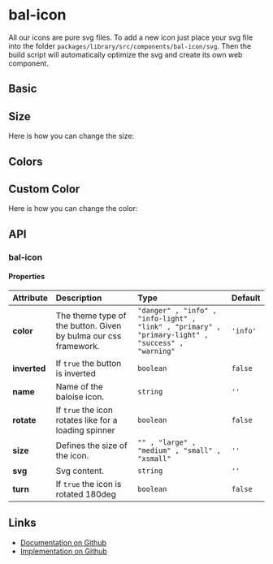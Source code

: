 # bal-icon

<!-- START: human documentation top -->

All our icons are pure svg files. To add a new icon just place your svg file into the folder `packages/library/src/components/bal-icon/svg`.
Then the build script will automatically optimize the svg and create its own web component.

<!-- END: human documentation top -->

## Basic

<ClientOnly>  <docs-demo-bal-icon-51></docs-demo-bal-icon-51></ClientOnly>


## Size

Here is how you can change the size:

<ClientOnly>  <docs-demo-bal-icon-52></docs-demo-bal-icon-52></ClientOnly>


## Colors

<ClientOnly>  <docs-demo-bal-icon-53></docs-demo-bal-icon-53></ClientOnly>


## Custom Color

Here is how you can change the color:

<ClientOnly>  <docs-demo-bal-icon-54></docs-demo-bal-icon-54></ClientOnly>



## API

### bal-icon

#### Properties

| Attribute    | Description                                                     | Type                                                                                              | Default  |
| :----------- | :-------------------------------------------------------------- | :------------------------------------------------------------------------------------------------ | :------- |
| **color**    | The theme type of the button. Given by bulma our css framework. | `"danger" , "info" , "info-light" , "link" , "primary" , "primary-light" , "success" , "warning"` | `'info'` |
| **inverted** | If `true` the button is inverted                                | `boolean`                                                                                         | `false`  |
| **name**     | Name of the baloise icon.                                       | `string`                                                                                          | `''`     |
| **rotate**   | If `true` the icon rotates like for a loading spinner           | `boolean`                                                                                         | `false`  |
| **size**     | Defines the size of the icon.                                   | `"" , "large" , "medium" , "small" , "xsmall"`                                                    | `''`     |
| **svg**      | Svg content.                                                    | `string`                                                                                          | `''`     |
| **turn**     | If `true` the icon is rotated 180deg                            | `boolean`                                                                                         | `false`  |



<!-- START: human documentation bottom -->

<!-- END: human documentation bottom -->


## Links

* [Documentation on Github](https://github.com/baloise/ui-library/blob/master/docs/src/components/components/bal-icon.md)
* [Implementation on Github](https://github.com/baloise/ui-library/blob/master/packages/components/src/components/bal-icon)

